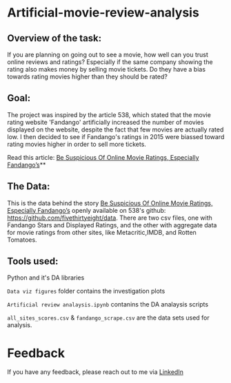 # Artificial-movie-review-analysis
## Overview of the task:
If you are planning on going out to see a movie, how well can you trust online reviews and ratings? Especially if the same company showing the rating also makes money by selling movie tickets. Do they have a bias towards rating movies higher than they should be rated?
## Goal:
The project was inspired by the article 538, which stated that the movie rating website 'Fandango' artificially increased the number of movies displayed on the website, despite the fact that few movies are actually rated low. I then decided to see if Fandango's ratings in 2015 were biassed toward rating movies higher in order to sell more tickets.

Read this article: [Be Suspicious Of Online Movie Ratings, Especially Fandango’s](http://fivethirtyeight.com/features/fandango-movies-ratings/)**

## The Data:
This is the data behind the story [Be Suspicious Of Online Movie Ratings, Especially Fandango’s](http://fivethirtyeight.com/features/fandango-movies-ratings/) openly available on 538's github: https://github.com/fivethirtyeight/data. There are two csv files, one with Fandango Stars and Displayed Ratings, and the other with aggregate data for movie ratings from other sites, like Metacritic,IMDB, and Rotten Tomatoes.

## Tools used: 
Python and it's DA libraries 

`Data viz figures` folder contains the investigation plots

`Artificial review analaysis.ipynb` contanins the DA analaysis scripts

`all_sites_scores.csv` & `fandango_scrape.csv` are the data sets used for analysis.
  
# Feedback
If you have any feedback, please reach out to me via [LinkedIn](https://www.linkedin.com/in/gokularumugam-theanalyst/)

